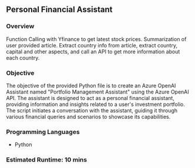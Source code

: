
## Personal Financial Assistant

### Overview

Function Calling with Yfinance to get latest stock prices. Summarization of user provided article. Extract country info from article, extract country, capital and other aspects, and call an API to get more information about each country.

### Objective

The objective of the provided Python file is to create an Azure OpenAI Assistant named "Portfolio Management Assistant" using the Azure OpenAI API. The assistant is designed to act as a personal financial assistant, providing information and insights related to a user's investment portfolio. The script initiates a conversation with the assistant, guiding it through various financial queries and scenarios to showcase its capabilities.

### Programming Languages
 - Python

### Estimated Runtime: 10 mins
